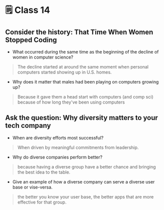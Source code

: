 # 🗒️ Class 14

## Consider the history: That Time When Women Stopped Coding

- What occurred during the same time as the beginning of the decline of women in computer science?
> The decline started at around the same moment when personal computers started showing up in U.S. homes.

- Why does it matter that males had been playing on computers growing up?
> Because it gave them a head start with computers (and comp sci) because of how long they've been using computers 

## Ask the question: Why diversity matters to your tech company

- When are diversity efforts most successful?
> When driven by meaningful commitments from leadership.

- Why do diverse companies perform better?
> because having a diverse group have a better chance and bringing the best idea to the table.

- Give an example of how a diverse company can serve a diverse user base or vise-versa.
> the better you know your user base, the better apps that are more effective for that group. 
